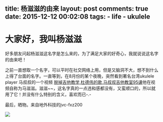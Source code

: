 title: 杨滋滋的由来
layout: post
comments: true
date: 2015-12-12 00:02:08
tags:
    - life
    - ukulele
---

# 大家好，我叫杨滋滋
好多朋友问起杨滋滋这名字是怎么来的，为了满足大家的好奇心，我就说说这名字的由来吧！

之前一直想取一个名字，可以平时在社交网络上用，但是又脑洞不大，想不到什么上得了台面的名字。一直等到，在8月份的某个夜晚，突然看到著名台湾ukulele player 马叔叔的一个视频 [脱掉吉他教学,杜德伟的歌,马叔叔吉他教室95课](http://www.mashushuboke.com/jitajs/496.html)他在视频自称为马滋滋。滋滋~~，这名字真的一点违和感都没有，又蛮顺口的，所以就用了它！并没有什么特别的含义，喜欢而已-.-

<!--more-->


最后，晒物。来自地外科技的jvc-fxz200

![](http://7xp1k3.com1.z0.glb.clouddn.com/jvc.png)
